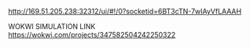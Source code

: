 http://169.51.205.238:32312/ui/#!/0?socketid=6BT3cTN-7wIAyVfLAAAH

WOKWI SIMULATION LINK
https://wokwi.com/projects/347582504242250322
